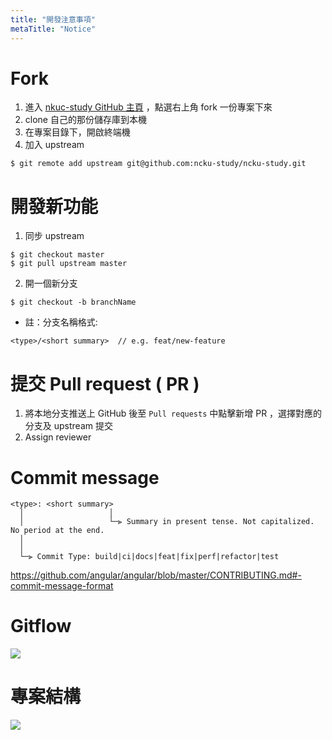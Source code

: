 ```yaml
---
title: "開發注意事項"
metaTitle: "Notice"
---
```


# Fork
1. 進入 [nkuc-study GitHub 主頁](https://github.com/ncku-study/ncku-study) ，點選右上角 fork 一份專案下來
2. clone 自己的那份儲存庫到本機
3. 在專案目錄下，開啟終端機
4. 加入 upstream
```shell
$ git remote add upstream git@github.com:ncku-study/ncku-study.git
```

# 開發新功能
1. 同步 upstream
```shell
$ git checkout master
$ git pull upstream master
``` 

2. 開一個新分支
```shell
$ git checkout -b branchName
```

- 註：分支名稱格式:
```
<type>/<short summary>  // e.g. feat/new-feature
```

# 提交 Pull request ( PR )
1. 將本地分支推送上 GitHub 後至 `Pull requests` 中點擊新增 PR ，選擇對應的分支及 upstream 提交
2. Assign reviewer

# Commit message
```
<type>: <short summary>
  │                   │
  │                   └─⫸ Summary in present tense. Not capitalized. No period at the end.
  │                              
  │
  └─⫸ Commit Type: build|ci|docs|feat|fix|perf|refactor|test
```
https://github.com/angular/angular/blob/master/CONTRIBUTING.md#-commit-message-format

# Gitflow
![](https://i.imgur.com/fsKWOjH.png)

# 專案結構
![](https://i.imgur.com/rrcpRfq.png)
